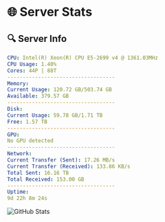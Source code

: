 # 🌐 Server Stats
## 🔍 Server Info
```yaml
CPU: Intel(R) Xeon(R) CPU E5-2699 v4 @ 1361.03MHz
CPU Usage: 1.40%
Cores: 44P | 88T
-----------------------------------
Memory:
Current Usage: 120.72 GB/503.74 GB
Available: 379.57 GB
-----------------------------------
Disk:
Current Usage: 59.78 GB/1.71 TB
Free: 1.57 TB
-----------------------------------
GPU:
No GPU detected
-----------------------------------
Network:
Current Transfer (Sent): 17.26 MB/s
Current Transfer (Received): 133.86 KB/s
Total Sent: 16.16 TB
Total Received: 153.00 GB
-----------------------------------
Uptime:
9d 22h 8m 24s
```
![GitHub Stats](https://img.shields.io/badge/Updated-2025-03-17_19:31:13-blue)
